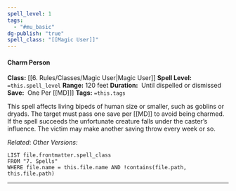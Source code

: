 ```yaml
---
spell_level: 1
tags:
  - "#mu_basic"
dg-publish: "true"
spell_class: "[[Magic User]]"
---
```



#### Charm Person 

**Class:** [[6. Rules/Classes/Magic User|Magic User]]
**Spell Level:** `=this.spell_level`
**Range:** 120 feet
**Duration:**  Until dispelled or dismissed
**Save:**  One Per [[MD]]]
**Tags:** `=this.tags`

This spell affects living bipeds of human size or smaller, such as goblins or dryads. The target must pass one save per [[MD]] to avoid being charmed. If the spell succeeds the unfortunate creature falls under the caster’s influence. The victim may make another saving throw every week or so.


*Related*:
*Other Versions:*
```dataview
LIST file.frontmatter.spell_class
FROM "7. Spells"
WHERE file.name = this.file.name AND !contains(file.path, this.file.path)
```

___